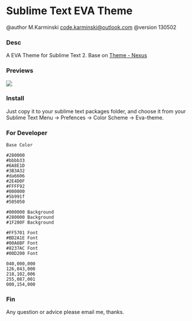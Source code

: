 Sublime Text EVA Theme
======================

@author M.Karminski <code.karminski@outlook.com>
@version 130502

### Desc

A EVA Theme for Sublime Text 2.
Base on [Theme - Nexus](https://github.com/EleazarCrusader/nexus-theme) 


### Previews

![](https://raw.github.com/karminski/EVA-theme/master/preview.png)


### Install

Just copy it to your sublime text packages folder, and choose it from your Sublime Text Menu -> Prefences -> Color Scheme -> Eva-theme.

### For Developer

    Base Color

    #280000
    #bbbb33
    #6A8E1D
    #3B3A32
    #da6606
    #2E4D0F
    #FFFF92
    #000000
    #5b991f
    #505050

    #000000 Background
    #280000 Background
    #1F280F Background

    #FF5701 Font
    #BD2A1E Font
    #00A6BF Font
    #8237AC Font
    #00D200 Font

    040,000,000
    126,043,000
    218,102,006
    255,087,001
    000,154,000


### Fin

Any question or advice please email me, thanks.

